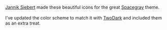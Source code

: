 [Jannik Siebert][1] made these beautiful icons for the great [Spacegray][2]
theme.<br /><br />
I've updated the color scheme to match it with [TwoDark][3] and included them
as an extra treat.

[1]: https://dribbble.com/janniks "View Jannik Sieber's Dribble profile"
[2]: https://github.com/kkga/spacegray "Go to the Spacegray theme project"
[3]: https://github.com/erremauro/TwoDark "Get TwoDark on GitHub"